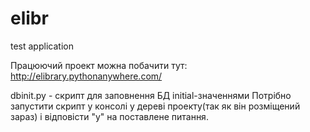 elibr
=====

test application

Працюючий проект можна побачити тут: http://elibrary.pythonanywhere.com/

dbinit.py - скрипт для заповнення БД initial-значеннями
Потрібно запустити скрипт у консолі у дереві проекту(так як він розміщений зараз) і відповісти "y" на поставлене питання.
